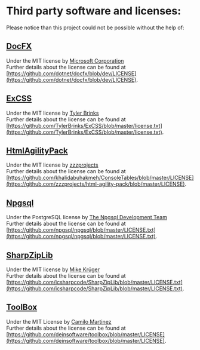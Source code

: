 # Third party software and licenses:
Please notice than this project could not be possible without the help of:

## [DocFX](https://github.com/dotnet/docfx)
Under the MIT license by [Microsoft Corporation](https://github.com/dotnet)\
Further details about the license can be found at [https://github.com/dotnet/docfx/blob/dev/LICENSE](https://github.com/dotnet/docfx/blob/dev/LICENSE).

## [ExCSS](https://github.com/TylerBrinks/ExCSS)
Under the MIT license by [Tyler Brinks](https://github.com/TylerBrinks)\
Further details about the license can be found at [https://github.com/TylerBrinks/ExCSS/blob/master/license.txt](https://github.com/TylerBrinks/ExCSS/blob/master/license.txt).

## [HtmlAgilityPack](https://html-agility-pack.net/)
Under the MIT license by [zzzprojects](https://github.com/zzzprojects/html-agility-pack)\
Further details about the license can be found at [https://github.com/khalidabuhakmeh/ConsoleTables/blob/master/LICENSE](https://github.com/zzzprojects/html-agility-pack/blob/master/LICENSE).    

## [Npgsql](https://www.npgsql.org/)
Under the PostgreSQL license by [The Npgsql Development Team](https://www.npgsql.org/index.html)\
Further details about the license can be found at [https://github.com/npgsql/npgsql/blob/master/LICENSE.txt](https://github.com/npgsql/npgsql/blob/master/LICENSE.txt).

## [SharpZipLib](https://github.com/icsharpcode/SharpZipLib)
Under the MIT license by [Mike Krüger](https://github.com/icsharpcode)\
Further details about the license can be found at [https://github.com/icsharpcode/SharpZipLib/blob/master/LICENSE.txt](https://github.com/icsharpcode/SharpZipLib/blob/master/LICENSE.txt).

## [ToolBox](https://github.com/deinsoftware/toolbox)
Under the MIT License by [Camilo Martinez](https://dev.to/equiman)\
Further details about the license can be found at [https://github.com/deinsoftware/toolbox/blob/master/LICENSE](https://github.com/deinsoftware/toolbox/blob/master/LICENSE).